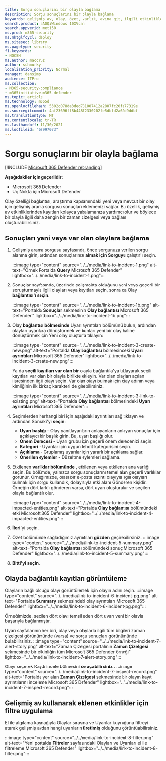```yaml
---
title: Sorgu sonuçlarını bir olayla bağlama
description: Sorgu sonuçlarını bir olayla bağlama
keywords: gelişmiş av, olay, özet, varlık, avına git, ilgili etkinlikler, tehdit avı, siber tehdit araması, arama, sorgu, telemetri, Microsoft 365, Microsoft 365 Defender
search.product: eADQiWindows 10XVcnh
search.appverid: met150
ms.prod: m365-security
ms.mktglfcycl: deploy
ms.sitesec: library
ms.pagetype: security
f1.keywords:
- NOCSH
ms.author: maccruz
author: schmurky
localization_priority: Normal
manager: dansimp
audience: ITPro
ms.collection:
- M365-security-compliance
- m365initiative-m365-defender
ms.topic: article
ms.technology: m365d
ms.openlocfilehash: 5302c078da3ded781007412a2807fc20fa77319e
ms.sourcegitcommit: 4af23696ff8b44872330202fe5dbfd2a69d9ddbf
ms.translationtype: MT
ms.contentlocale: tr-TR
ms.lasthandoff: 11/30/2021
ms.locfileid: "62997073"
---
```

# <a name="link-query-results-to-an-incident"></a>Sorgu sonuçlarını bir olayla bağlama

[!INCLUDE [Microsoft 365 Defender rebranding](../includes/microsoft-defender.md)]


**Aşağıdakiler için geçerlidir:**
- Microsoft 365 Defender
- Uç Nokta için Microsoft Defender

Olay özelliği bağlantısı, araştırma kapsamındaki yeni veya mevcut bir olay için gelişmiş arama sorgusu sonuçları eklemenizi sağlar. Bu özellik, gelişmiş av etkinliklerinden kayıtları kolayca yakalamanıza yardımcı olur ve böylece bir olayla ilgili daha zengin bir zaman çizelgesi veya bağlam oluşturabilirsiniz. 

## <a name="link-results-to-new-or-existing-incidents"></a>Sonuçları yeni veya var olan olaylara bağlama

1. Gelişmiş arama sorgusu sayfasında, önce sorgunuza verilen sorgu alanına girin, ardından sonuçlarınızı **almak için Sorguyu** çalıştır'ı seçin.

    :::image type="content" source="../../media/link-to-incident-1.png" alt-text="Örnek Portalda **Query** Microsoft 365 Defender" lightbox="../../media/link-to-incident-1.png":::

2. Sonuçlar sayfasında, üzerinde çalışmakta olduğunu yeni veya geçerli bir soruşturmayla ilgili olayları veya kayıtları seçin, sonra da Olay **bağlantısı'ı seçin**.

    :::image type="content" source="../../media/link-to-incident-1b.png" alt-text="Portalda **Sonuçlar** sekmesinin **Olay bağlantısı** Microsoft 365 Defender." lightbox="../../media/link-to-incident-1b.png":::

3. Olay **bağlantısı bölmesinde** Uyarı ayrıntıları bölümünü bulun, ardından olayları uyarılara dönüştürmek ve  bunları yeni bir olay haline dönüştürmek için Yeni olay oluştur'a tıklayın:

    :::image type="content" source="../../media/link-to-incident-3-create-new.png" alt-text="Portalda **Olay bağlantısı** bölmesindeki **Uyarı ayrıntıları** Microsoft 365 Defender" lightbox="../../media/link-to-incident-3-create-new.png":::
    
    Ya da **seçili kayıtları var olan bir** olayla bağlantıla'ya tıklayarak seçili kayıtları var olan bir olayla birlikte ekleyin. Var olan olayları açılan listesinden ilgili olayı seçin. Var olan olayı bulmak için olay adının veya kimliğinin ilk birkaç karakteri de girebilirsiniz. 

    :::image type="content" source="../../media/link-to-incident-3-link-to-existing.png" alt-text="Portalda **Olay bağlantısı** bölmesindeki **Uyarı ayrıntıları** Microsoft 365 Defender":::

4. Seçimlerden herhangi biri için aşağıdaki ayrıntıları sağ tıklayın ve ardından Sonraki'yi **seçin**:
      - **Uyarı başlığı** - Olay yanıtlayanların anlayanların anlayan sonuçlar için açıklayıcı bir başlık girin. Bu, uyarı başlığı olur.
      - **Önem Derecesi** - Uyarı grubu için geçerli önem derecenizi seçin.
      - **Kategori** - Uyarılar için uygun tehdit kategorisini seçin.
      - **Açıklama** - Gruplamış uyarılar için yararlı bir açıklama sağlar.
      - **Önerilen eylemler** - Düzeltme eylemleri sağlama.

5. Etkilenen **varlıklar bölümünde** , etkilenen veya etkilenen ana varlığı seçin. Bu bölümde, yalnızca sorgu sonuçlarını temel alan geçerli varlıklar görünür. Örneğimizde, olası bir e-posta sızıntı olayıyla ilgili olayları bulmak için sorgu kullandık, dolayısıyla etki alanı Gönderen kişidir. Örneğin dört farklı gönderen varsa, dört uyarı oluşturulur ve seçilen olayla bağlantılı olur.

     :::image type="content" source="../../media/link-to-incident-4-impacted-entities.png" alt-text="Portalda **Olay bağlantısı** bölümündeki etki Microsoft 365 Defender" lightbox="../../media/link-to-incident-4-impacted-entities.png":::

1. **İleri**'yi seçin.
1. Özet bölümünde sağladığımız ayrıntıları **gözden** geçirebilirsiniz.
     :::image type="content" source="../../media/link-to-incident-5-summary.png" alt-text="Portalda **Olay bağlantısı** bölümündeki sonuç Microsoft 365 Defender" lightbox="../../media/link-to-incident-5-summary.png":::
     
1. **Bitti'yi seçin**.

## <a name="view-linked-records-in-the-incident"></a>Olayda bağlantılı kayıtları görüntüleme

Olayların bağlı olduğu olayı görüntülemek için olayın adını seçin.
     :::image type="content" source="../../media/link-to-incident-6-incident-pg.png" alt-text="Portalda **Summary** sekmesindeki olay ayrıntıları Microsoft 365 Defender" lightbox="../../media/link-to-incident-6-incident-pg.png":::

Örneğimizde, seçilen dört olayı temsil eden dört uyarı yeni bir olayla başarıyla bağlanmıştır. 

Uyarı sayfalarının her biri, olay veya olaylarla ilgili tüm bilgileri zaman çizelgesi görünümünde (varsa) ve sorgu sonuçları görünümünde bulabilirsiniz.
     :::image type="content" source="../../media/link-to-incident-7-alert-story.png" alt-text="Zaman Çizelgesi portalının **Zaman Çizelgesi** sekmesinde bir etkinliğin tüm Microsoft 365 Defender örneği" lightbox="../../media/link-to-incident-7-alert-story.png":::

Olayı seçerek Kaydı incele bölmesini **de açabilirsiniz** .
:::image type="content" source="../../media/link-to-incident-7-inspect-record.png" alt-text="Portalda yer alan **Zaman Çizelgesi** sekmesinde bir olayın kayıt ayrıntılarını inceleme Microsoft 365 Defender" lightbox="../../media/link-to-incident-7-inspect-record.png":::

## <a name="filter-for-events-added-using-advanced-hunting"></a>Gelişmiş av kullanarak eklenen etkinlikler için filtre uygulama
El ile algılama kaynağıyla Olaylar sırasına ve Uyarılar kuyruğuna filtreyi atarak gelişmiş avdan hangi uyarıların **üretlmiş** olduğunu görüntüabilirsiniz.

:::image type="content" source="../../media/link-to-incident-8-filter.png" alt-text="Yeni portalda **Filtreler** sayfasındaki Olayları ve Uyarıları el ile filtreleme Microsoft 365 Defender" lightbox="../../media/link-to-incident-8-filter.png":::
